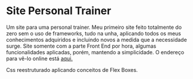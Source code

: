 # Site Personal Trainer
 Um site para uma personal trainer.
 Meu primeiro site feito totalmente do zero sem o uso de frameworks, tudo na unha, aplicando todos os meus conhecimentos adquiridos e incluindo novos a medida que a necessidade surge.
 Site somente com a parte Front End por hora, algumas funcionalidades aplicadas, porém, mantendo a simplicidade.
 O endereço para vê-lo online está [aqui.](https://bryanbruzinga.github.io/Site-Personal-Trainer/.)
 
 Css reestruturado aplicando conceitos de Flex Boxes.
